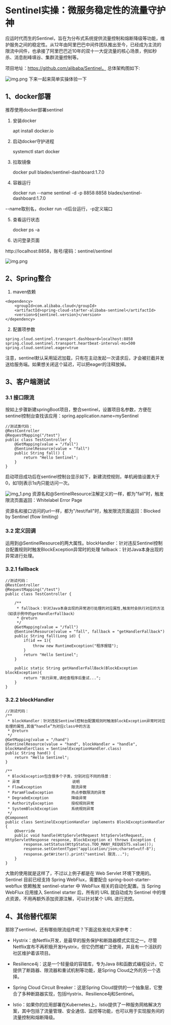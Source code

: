 # Sentinel实操：微服务稳定性的流量守护神

应运时代而生的Sentinel，旨在为分布式系统提供流量控制和熔断降级等功能，维护服务之间的稳定性。从12年由阿里巴巴中间件团队推出至今，已经成为主流的限流中间件，也承接了阿里巴巴近10年的双十一大促流量的核心场景，例如秒杀、消息削峰填谷、集群流量控制等。

项目地址：https://github.com/alibaba/Sentinel，
总体架构图如下:

![img.png](img.png)
下来一起来简单实操体验一下

## 1、docker部署

推荐使用docker部署sentinel

1.  安装docker


    apt install docker.io

2.  启动docker守护进程


    systemctl start docker

3.  拉取镜像


    docker pull bladex/sentinel-dashboard:1.7.0

4.  容器运行


    docker run --name sentinel -d -p 8858:8858 bladex/sentinel-dashboard:1.7.0

--name取别名，docker run -d后台运行，-p定义端口

5.  查看运行状态


    docker ps -a


6.  访问登录页面


http://localhost:8858，账号/密码：sentinel/sentinel

![img.png](img_2.png)
## 2、Spring整合

1.  maven依赖

```
<dependency>  
    <groupId>com.alibaba.cloud</groupId>  
    <artifactId>spring-cloud-starter-alibaba-sentinel</artifactId>  
    <version>${sentinel.version}</version>  
</dependency>  
```


2.  配置项参数

```
spring.cloud.sentinel.transport.dashboard=localhost:8858  
spring.cloud.sentinel.transport.heartbeat-interval-ms=500  
spring.cloud.sentinel.eager=true
```


注意，sentinel默认采用延迟加载，只有在主动发起一次请求后，才会被拦截并发送给服务端。如果想关闭这个延迟，可以把eager的注释放掉。

## 3、客户端测试

### 3.1 接口限流

按如上步骤新建springBoot项目，整合sentinel，设置项目名参数，方便在sentinel控制台查找该应用：spring.application.name=mySentinel

```
//测试类代码：
@RestController
@RequestMapping("/test")
public class TestController {
    @GetMapping(value = "/fall")
    @SentinelResource(value = "fall")
    public String fall() {
        return "Hello Sentinel";
    }
}
```

启动项目成功后在sentinel控制台显示如下，新建流控规则，单机阙值设置大于0，如1则表示1s内只能访问一次。

![img_1.png](img_1.png)
资源名和@SentinelResource注解定义的一样，都为"fall"时，触发限流页面返回：Whitelabel Error Page


资源名和接口访问的url一样，都为"/test/fall"时，触发限流页面返回：Blocked by Sentinel (flow limiting)

### 3.2 定义回调

运用到@SentinelResource的两大属性。blockHandler：针对违反Sentinel控制台配置规则时触发BlockException异常时的处理 fallback：针对Java本身出现的异常进行处理。

### 3.2.1 fallback

```
//测试代码：
@RestController
@RequestMapping("/test")
public class TestController {

    /**
     * fallback：针对Java本身出现的异常进行处理的对应属性,触发时会执行对应的方法（如该示例中的getHandlerFallback）
     * @return
     */
    @GetMapping(value = "/fall")
    @SentinelResource(value = "fall", fallback = "getHandlerFallback")
    public String fall(Long id) {
        if(id == 1){
            throw new RuntimeException("程序报错");
        }
        return "Hello Sentinel";
    }

    public static String getHandlerFallBack(BlockException blockException){
        return "执行异常,请检查程序后重试...";
    }
}
```

### 3.2.2 blockHandler

```
//测试代码：
/**
 * blockHandler：针对违反Sentinel控制台配置规则时触发BlockException异常时对应处理的属性,其值“handle”为对应class中的方法
 * @return
 */
@GetMapping(value = "/hand")
@SentinelResource(value = "hand", blockHandler = "handle", blockHandlerClass = SentinelExceptionHandler.class)
public String hand() {
    return "Hello Sentinel";
}

/**
 * BlockException包含很多个子类，分别对应不同的场景：
 * 异常                       说明
 * FlowException             限流异常
 * ParamFlowException        热点参数限流的异常
 * DegradeException          降级异常
 * AuthorityException        授权规则异常
 * SystemBlockException      系统规则异常
 */
@Component
public class SentinelExceptionHandler implements BlockExceptionHandler {
    @Override
    public void handle(HttpServletRequest httpServletRequest, HttpServletResponse response, BlockException e) throws Exception {
        response.setStatus(HttpStatus.TOO_MANY_REQUESTS.value());
        response.setContentType("application/json;charset=utf-8");
        response.getWriter().print("sentinel 限流...");
    }
}
```
大致的使用就是这样了，不过以上例子都是在 Web Servlet 环境下使用的。Sentinel 目前已经支持 Spring WebFlux，需要配合 spring-boot-starter-webflux 依赖触发 sentinel-starter 中 WebFlux 相关的自动化配置。当 Spring WebFlux 应用接入 Sentinel starter 后，所有的 URL 就自动成为 Sentinel 中的埋点资源，不用再额外添加资源注解，可以针对某个 URL 进行流控。

## 4、其他替代框架

那除了sentinel，还有哪些限流组件呢？下面这些发给大家参考：

*   Hystrix：由Netflix开发，是最早的服务保护和断路器模式实现之一。尽管Netflix宣布不再积极开发Hystrix，但它仍然被广泛使用，并且有一个活跃的社区维护着该项目。

*   Resilience4j：这是一个轻量级的容错库，专为Java 8和函数式编程设计。它提供了断路器、限流器和重试机制等功能，是Spring Cloud之外的另一个选择。

*   Spring Cloud Circuit Breaker：这是Spring Cloud提供的一个抽象层，它整合了多种断路器实现，包括Hystrix、Resilience4j和Sentinel。

*   Istio：如果你的应用部署在Kubernetes上，Istio提供了一种服务网格解决方案，其中包括了流量管理、安全通信、监控等功能，也可以用于实现服务间的流量控制和熔断降级。


